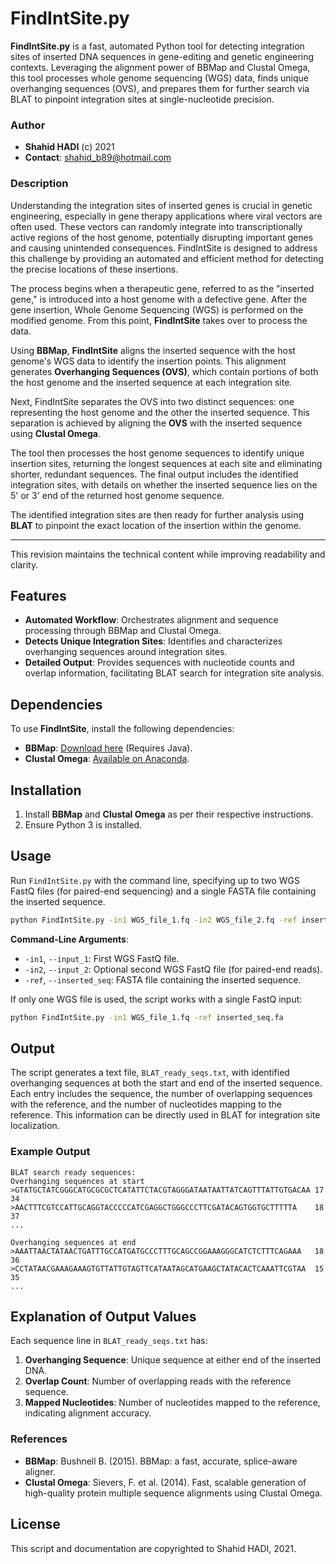 # **FindIntSite.py**

**FindIntSite.py** is a fast, automated Python tool for detecting integration sites of inserted DNA sequences in gene-editing and genetic engineering contexts. Leveraging the alignment power of BBMap and Clustal Omega, this tool processes whole genome sequencing (WGS) data, finds unique overhanging sequences (OVS), and prepares them for further search via BLAT to pinpoint integration sites at single-nucleotide precision.

### **Author**
- **Shahid HADI** (c) 2021
- **Contact**: [shahid_b89@hotmail.com](mailto:shahid_b89@hotmail.com)

### Description

Understanding the integration sites of inserted genes is crucial in genetic engineering, especially in gene therapy applications where viral vectors are often used. These vectors can randomly integrate into transcriptionally active regions of the host genome, potentially disrupting important genes and causing unintended consequences. FindIntSite is designed to address this challenge by providing an automated and efficient method for detecting the precise locations of these insertions.

The process begins when a therapeutic gene, referred to as the "inserted gene," is introduced into a host genome with a defective gene. After the gene insertion, Whole Genome Sequencing (WGS) is performed on the modified genome. From this point, **FindIntSite** takes over to process the data.

Using **BBMap**, **FindIntSite** aligns the inserted sequence with the host genome's WGS data to identify the insertion points. This alignment generates **Overhanging Sequences (OVS)**, which contain portions of both the host genome and the inserted sequence at each integration site.

Next, FindIntSite separates the OVS into two distinct sequences: one representing the host genome and the other the inserted sequence. This separation is achieved by aligning the **OVS** with the inserted sequence using **Clustal Omega**.

The tool then processes the host genome sequences to identify unique insertion sites, returning the longest sequences at each site and eliminating shorter, redundant sequences. The final output includes the identified integration sites, with details on whether the inserted sequence lies on the 5' or 3' end of the returned host genome sequence.

The identified integration sites are then ready for further analysis using **BLAT** to pinpoint the exact location of the insertion within the genome.

---

This revision maintains the technical content while improving readability and clarity.
## **Features**
- **Automated Workflow**: Orchestrates alignment and sequence processing through BBMap and Clustal Omega.
- **Detects Unique Integration Sites**: Identifies and characterizes overhanging sequences around integration sites.
- **Detailed Output**: Provides sequences with nucleotide counts and overlap information, facilitating BLAT search for integration site analysis.

## **Dependencies**
To use **FindIntSite**, install the following dependencies:

- **BBMap**: [Download here](http://sourceforge.net/projects/bbmap/) (Requires Java).
- **Clustal Omega**: [Available on Anaconda](https://anaconda.org/bioconda/clustalo).

## **Installation**

1. Install **BBMap** and **Clustal Omega** as per their respective instructions.
2. Ensure Python 3 is installed.

## **Usage**

Run `FindIntSite.py` with the command line, specifying up to two WGS FastQ files (for paired-end sequencing) and a single FASTA file containing the inserted sequence.

```bash
python FindIntSite.py -in1 WGS_file_1.fq -in2 WGS_file_2.fq -ref inserted_seq.fa
```

**Command-Line Arguments**:
- `-in1`, `--input_1`: First WGS FastQ file.
- `-in2`, `--input_2`: Optional second WGS FastQ file (for paired-end reads).
- `-ref`, `--inserted_seq`: FASTA file containing the inserted sequence.

If only one WGS file is used, the script works with a single FastQ input:

```bash
python FindIntSite.py -in1 WGS_file_1.fq -ref inserted_seq.fa
```

## **Output**

The script generates a text file, `BLAT_ready_seqs.txt`, with identified overhanging sequences at both the start and end of the inserted sequence. Each entry includes the sequence, the number of overlapping sequences with the reference, and the number of nucleotides mapping to the reference. This information can be directly used in BLAT for integration site localization.

### **Example Output**

```plaintext
BLAT search ready sequences:
Overhanging sequences at start
>GTATGCTATCGGGCATGCGCGCTCATATTCTACGTAGGGATAATAATTATCAGTTTATTGTGACAA	17	34
>AACTTTCGTCCATTGCAGGTACCCCCATCGAGGCTGGGCCCTTCGATACAGTGGTGCTTTTTA	18	37
...

Overhanging sequences at end
>AAATTAACTATAACTGATTTGCCATGATGCCCTTTGCAGCCGGAAAGGGCATCTCTTTCAGAAA	18	36
>CCTATAACGAAAGAAAGTGTTATTGTAGTTCATAATAGCATGAAGCTATACACTCAAATTCGTAA	15	35
...
```

## **Explanation of Output Values**
Each sequence line in `BLAT_ready_seqs.txt` has:
1. **Overhanging Sequence**: Unique sequence at either end of the inserted DNA.
2. **Overlap Count**: Number of overlapping reads with the reference sequence.
3. **Mapped Nucleotides**: Number of nucleotides mapped to the reference, indicating alignment accuracy.

### **References**
- **BBMap**: Bushnell B. (2015). BBMap: a fast, accurate, splice-aware aligner. 
- **Clustal Omega**: Sievers, F. et al. (2014). Fast, scalable generation of high-quality protein multiple sequence alignments using Clustal Omega.

## **License**
This script and documentation are copyrighted to Shahid HADI, 2021.




